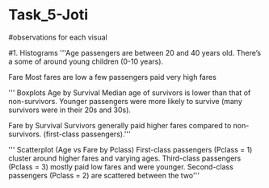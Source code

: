 # Task_5-Joti

#observations for each visual

#1. Histograms
'''Age 
passengers are between 20 and 40 years old.
There’s a some of around young children (0-10 years).

Fare
Most fares are low  a few passengers paid very high fares 

'''
Boxplots
Age by Survival 
Median age of survivors is lower than that of non-survivors.
Younger passengers were more likely to survive (many survivors were in their 20s and 30s).

Fare by Survival
Survivors generally paid higher fares compared to non-survivors.
(first-class passengers).'''

'''
Scatterplot (Age vs Fare by Pclass)
First-class passengers (Pclass = 1) cluster around higher fares and varying ages.
Third-class passengers (Pclass = 3) mostly paid low fares and were younger.
Second-class passengers (Pclass = 2) are scattered between the two'''
